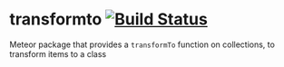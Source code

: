 # transformto [![Build Status](https://travis-ci.org/maximummeteor/transformto.svg)](https://travis-ci.org/maximummeteor/transformto)
Meteor package that provides a `transformTo` function on collections, to transform items to a class
